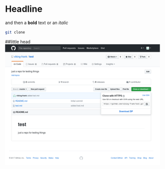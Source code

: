 # Headline

and then a **bold** text 
 or an *italic*

``` bash
git clone
```
##little head
![test image](/assets/pic.png)
